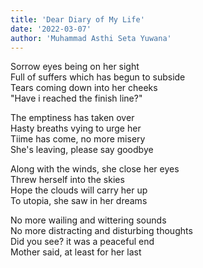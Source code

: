 ```yaml
---
title: 'Dear Diary of My Life'
date: '2022-03-07'
author: 'Muhammad Asthi Seta Yuwana'
---
```


Sorrow eyes being on her sight  
Full of suffers which has begun to subside  
Tears coming down into her cheeks  
"Have i reached the finish line?"  

The emptiness has taken over  
Hasty breaths vying to urge her  
Tiime has come, no more misery  
She's leaving, please say goodbye  

Along with the winds, she close her eyes  
Threw herself into the skies  
Hope the clouds will carry her up  
To utopia, she saw in her dreams  

No more wailing and wittering sounds  
No more distracting and disturbing thoughts  
Did you see? it was a peaceful end  
Mother said, at least for her last  
